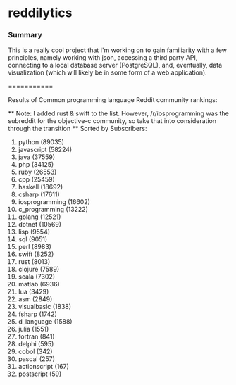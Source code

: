 reddilytics
===========

### Summary

This is a really cool project that I'm working on to gain familiarity with a few principles, namely working with json,
accessing a third party API, connecting to a local database server (PostgreSQL), and, eventually, data visualization (which will likely be in some form of a web application). 

===========


Results of Common programming language Reddit community rankings: 


** Note: I added rust & swift to the list.  However, /r/iosprogramming was the subreddit for the objective-c community, so take that into consideration through the transition **
Sorted by Subscribers: 

1. python (89035)
2. javascript (58224)
3. java (37559)
4. php (34125)
5. ruby (26553)
6. cpp (25459)
7. haskell (18692)
8. csharp (17611)
9. iosprogramming (16602)
10. c_programming (13222)
11. golang (12521)
12. dotnet (10569)
13. lisp (9554)
14. sql (9051)
15. perl (8983)
16. swift (8252)
17. rust (8013)
18. clojure (7589)
19. scala (7302)
20. matlab (6936)
21. lua (3429)
22. asm (2849)
23. visualbasic (1838)
24. fsharp (1742)
25. d_language (1588)
26. julia (1551)
27. fortran (841)
28. delphi (595)
29. cobol (342)
30. pascal (257)
31. actionscript (167)
32. postscript (59)
